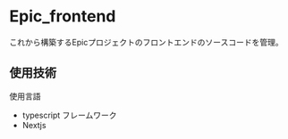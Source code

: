 # Epic_frontend

これから構築するEpicプロジェクトのフロントエンドのソースコードを管理。

## 使用技術

使用言語
* typescript
フレームワーク
*  Nextjs
